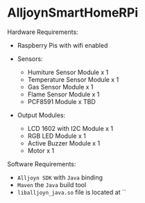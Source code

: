 # AlljoynSmartHomeRPi

Hardware Requirements:
* Raspberry Pis with wifi enabled
* Sensors:
  - Humiture Sensor Module    x 1
  - Temperature Sensor Module x 1
  - Gas Sensor Module         x 1
  - Flame Sensor Module       x 1
  - PCF8591 Module            x TBD

* Output Modules:
  - LCD 1602 with I2C Module  x 1
  - RGB LED Module            x 1
  - Active Buzzer Module      x 1
  - Motor                     x 1

Software Requirements:
* `Alljoyn SDK` with `Java` binding
* `Maven` the `Java` build tool
* `liballjoyn_java.so` file is located at ``
